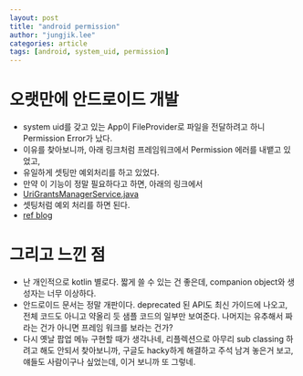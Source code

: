 ```yaml
---
layout: post
title: "android permission"
author: "jungjik.lee"
categories: article
tags: [android, system_uid, permission]
---
```


# 오랫만에 안드로이드 개발
 - system uid를 갖고 있는 App이 FileProvider로 파일을 전달하려고 하니 Permission Error가 났다.
 - 이유를 찾아보니까, 아래 링크처럼 프레임워크에서 Permission 에러를 내뱉고 있었고,
 - 유일하게 셋팅만 예외처리를 하고 있었다.
 - 만약 이 기능이 정말 필요하다고 하면, 아래의 링크에서 
 - [UriGrantsManagerService.java](https://android.googlesource.com/platform/frameworks/base/+/master/services/core/java/com/android/server/uri/UriGrantsManagerService.java)
 - 셋팅처럼 예외 처리를 하면 된다.
 - [ref blog](https://blog.karthisoftek.com/a?ID=01700-8f3f34f5-7cdd-4c09-87e9-71296d2a54c8)

# 그리고 느낀 점
 - 난 개인적으로 kotlin 별로다. 짧게 쓸 수 있는 건 좋은데, companion object와 생성자는 너무 이상하다.
 - 안드로이드 문서는 정말 개판이다. deprecated 된 API도 최신 가이드에 나오고, 전체 코드도 아니고 약올리 듯 샘플 코드의 일부만 보여준다. 나머지는 유추해서 짜라는 건가 아니면 프레임 워크를 보라는 건가?
 - 다시 옛날 팝업 메뉴 구현할 때가 생각나네, 리플렉션으로 아무리 sub classing 하려고 해도 안되서 찾아보니까, 구글도 hacky하게 해결하고 주석 남겨 놓은거 보고, 얘들도 사람이구나 싶었는데, 이거 보니까 또 그렇네.
